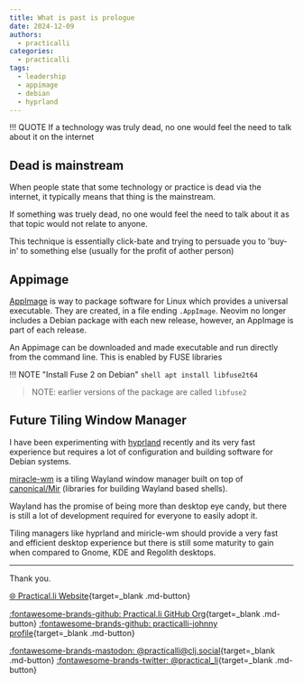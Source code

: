```yaml
---
title: What is past is prologue
date: 2024-12-09
authors:
  - practicalli
categories:
  - practicalli
tags:
  - leadership
  - appimage
  - debian
  - hyprland
---
```



!!! QUOTE
    If a technology was truly dead, no one would feel the need to talk about it on the internet

## Dead is mainstream

When people state that some technology or practice is dead via the internet, it typically means that thing is the mainstream.

If something was truely dead, no one would feel the need to talk about it as that topic would not relate to anyone.

This technique is essentially click-bate and trying to persuade you to 'buy-in' to something else (usually for the profit of aother person)

<!-- more -->

## Appimage

[AppImage](https://appimage.org/) is way to package software for Linux which provides a universal executable.    They are created, in a file ending `.AppImage`.  Neovim no longer includes a Debian package with each new release, however, an AppImage is part of each release.

An Appimage can be downloaded and made executable and run directly from the command line.  This is enabled by FUSE libraries


!!! NOTE "Install Fuse 2 on Debian"
    ```shell
    apt install libfuse2t64
    ```

> NOTE: earlier versions of the package are called `libfuse2`



## Future Tiling Window Manager

I have been experimenting with [hyprland]() recently and its very fast experience but requires a lot of configuration and building software for Debian systems.

[miracle-wm](https://miracle-wm.org/) is a tiling Wayland window manager built on top of [canonical/Mir](https://github.com/canonical/mir) (libraries for building Wayland based shells).


Wayland has the promise of being more than desktop eye candy, but there is still a lot of development required for everyone to easily adopt it.

Tiling managers like hyprland and miricle-wm should provide a very fast and efficient desktop experience but there is still some maturity to gain when compared to Gnome, KDE and Regolith desktops.


---
Thank you.

[:globe_with_meridians: Practical.li Website](https://practical.li){target=_blank .md-button}

[:fontawesome-brands-github: Practical.li GitHub Org](https://github.com/practicalli){target=_blank .md-button}
[:fontawesome-brands-github: practicalli-johnny profile](https://github.com/practicalli-johnny){target=_blank .md-button}

[:fontawesome-brands-mastodon: @practicalli@clj.social](https://clj.social/@practicalli){target=_blank .md-button}
[:fontawesome-brands-twitter: @practical_li](https://twitter.com/practcial_li){target=_blank .md-button}
